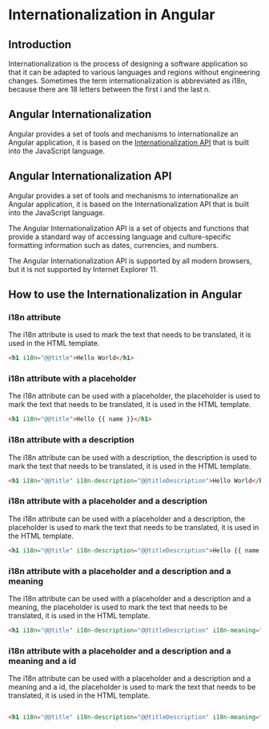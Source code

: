 # Internationalization in Angular

## Introduction

Internationalization is the process of designing a software application so that it can be adapted to various languages and regions without engineering changes. Sometimes the term internationalization is abbreviated as i18n, because there are 18 letters between the first i and the last n.

## Angular Internationalization

Angular provides a set of tools and mechanisms to internationalize an Angular application, it is based on the [Internationalization API](https://developer.mozilla.org/en-US/docs/Web/JavaScript/Reference/Global_Objects/Intl) that is built into the JavaScript language.

## Angular Internationalization API

Angular provides a set of tools and mechanisms to internationalize an Angular application, it is based on the Internationalization API that is built into the JavaScript language.

The Angular Internationalization API is a set of objects and functions that provide a standard way of accessing language and culture-specific formatting information such as dates, currencies, and numbers.

The Angular Internationalization API is supported by all modern browsers, but it is not supported by Internet Explorer 11.

## How to use the Internationalization in Angular

### i18n attribute

The i18n attribute is used to mark the text that needs to be translated, it is used in the HTML template.

```html
<h1 i18n="@@title">Hello World</h1>
```

### i18n attribute with a placeholder

The i18n attribute can be used with a placeholder, the placeholder is used to mark the text that needs to be translated, it is used in the HTML template.

```html
<h1 i18n="@@title">Hello {{ name }}</h1>
```

### i18n attribute with a description

The i18n attribute can be used with a description, the description is used to mark the text that needs to be translated, it is used in the HTML template.

```html
<h1 i18n="@@title" i18n-description="@@titleDescription">Hello World</h1>
```

### i18n attribute with a placeholder and a description

The i18n attribute can be used with a placeholder and a description, the placeholder is used to mark the text that needs to be translated, it is used in the HTML template.

```html
<h1 i18n="@@title" i18n-description="@@titleDescription">Hello {{ name }}</h1>
```

### i18n attribute with a placeholder and a description and a meaning

The i18n attribute can be used with a placeholder and a description and a meaning, the placeholder is used to mark the text that needs to be translated, it is used in the HTML template.

```html
<h1 i18n="@@title" i18n-description="@@titleDescription" i18n-meaning="@@titleMeaning">Hello {{ name }}</h1>
```

### i18n attribute with a placeholder and a description and a meaning and a id

The i18n attribute can be used with a placeholder and a description and a meaning and a id, the placeholder is used to mark the text that needs to be translated, it is used in the HTML template.

```html

<h1 i18n="@@title" i18n-description="@@titleDescription" i18n-meaning="@@titleMeaning" i18n-id="@@titleId">Hello {{ name }}</h1>
```

